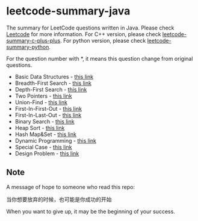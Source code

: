 # leetcode-summary-java

The summary for LeetCode questions written in Java. Please check [Leetcode](https://leetcode.com/) for more information. For C++ version, please check [leetcode-summary-c-plus-plus](https://github.com/weikunhan/leetcode-summary-c-plus-plus). For python version, please check [leetcode-summary-python](https://github.com/weikunhan/leetcode-summary-python).

For the question number with *, it means this question change from original questions.

* Basic Data Structures - [this link](./basic_data_structures/README.md)
* Breadth-First Search - [this link](./bfs/README.md)
* Depth-First Search - [this link](./dfs/README.md)
* Two Pointers - [this link](./two_pointers/README.md)
* Union-Find - [this link](./uf/README.md)
* First-In-First-Out - [this link](./fifo/README.md)
* First-In-Last-Out - [this link](./filo/README.md)
* Binary Search - [this link](./binary_search/README.md)
* Heap Sort - [this link](./heap_sort/README.md)
* Hash Map&Set - [this link](./hash_map_set/README.md)
* Dynamic Programming - [this link](./dp/README.md)
* Special Case - [this link](./special_case/README.md)
* Design Problem - [this link](./design_problem/README.md)

## Note

A message of hope to someone who read this repo:

当你想要放弃的时候，也可能是你成功的开始

When you want to give up, it may be the beginning of your success.
